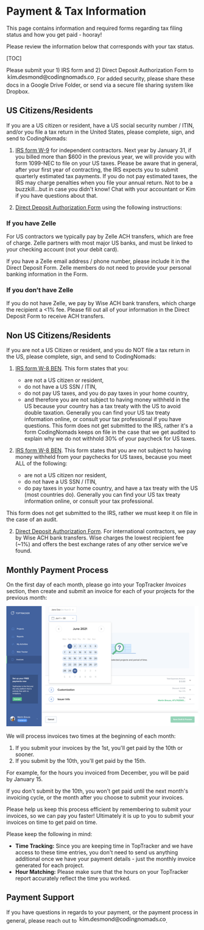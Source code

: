 # Payment & Tax Information

This page contains information and required forms regarding tax filing status and how you get paid - hooray!

Please review the information below that corresponds with your tax status.

[TOC]

Please submit your 1) IRS form and 2) Direct Deposit Authorization Form to <img style="display: inline-block;" alt="contact address for kim" src="../images/email_kim.png"/>. For added security, please share these docs in a Google Drive Folder, or send via a secure file sharing system like Dropbox.

## US Citizens/Residents

If you are a US citizen or resident, have a US social security number / ITIN, and/or you file a tax return in the United States, please complete, sign, and send to CodingNomads:

1. [IRS form W-9](https://www.irs.gov/pub/irs-pdf/fw9.pdf) for independent contractors. Next year by January 31, if you billed more than $600 in the previous year, we will provide you with form 1099-NEC to file on your US taxes. Please be aware that in general, after your first year of contracting, the IRS expects you to submit quarterly estimated tax payments. If you do not pay estimated taxes, the IRS may charge penalties when you file your annual return. Not to be a buzzkill...but in case you didn't know! Chat with your accountant or Kim if you have questions about that.

2. [Direct Deposit Authorization Form](https://drive.google.com/file/d/1-u27F07GgBDpI0Mm2b4DFy0fiIJhTNpe/view?usp=sharing) using the following instructions:

### If you have Zelle

For US contractors we typically pay by Zelle ACH transfers, which are free of charge. Zelle partners with most major US banks, and must be linked to your checking account (not your debit card).

If you have a Zelle email address / phone number, please include it in the Direct Deposit Form. Zelle members do not need to provide your personal banking information in the Form.

### If you don’t have Zelle

If you do not have Zelle, we pay by Wise ACH bank transfers, which charge the recipient a <1% fee. Please fill out all of your information in the Direct Deposit Form to receive ACH transfers.

## Non US Citizens/Residents

If you are not a US Citizen or resident, and you do NOT file a tax return in the US, please complete, sign, and send to CodingNomads:

1.  [IRS form W-8 BEN](https://www.irs.gov/pub/irs-pdf/fw8ben.pdf). 
This form states that you:
	- are not a US citizen or resident,
	- do not have a US SSN / ITIN,
	- do not pay US taxes, and you do pay taxes in your home country,
	- and therefore you are not subject to having money withheld in the US because your country has a tax treaty with the US to avoid double taxation. Generally you can find your US tax treaty information online, or consult your tax professional if you have questions.
This form does not get submitted to the IRS, rather it's a form CodingNomads keeps on file in the case that we get audited to explain why we do not withhold 30% of your paycheck for US taxes.

1.  [IRS form W-8 BEN](https://www.irs.gov/pub/irs-pdf/fw8ben.pdf). 
This form states that you are not subject to having money withheld from your paychecks for US taxes, because you meet ALL of the following:
	- are not a US citizen nor resident,
	- do not have a US SSN / ITIN,
	- do pay taxes in your home country, and have a tax treaty with the US (most countries do). Generally you can find your US tax treaty information online, or consult your tax professional.

This form does not get submitted to the IRS, rather we must keep it on file in the case of an audit.

2.	[Direct Deposit Authorization Form](https://drive.google.com/file/d/1-u27F07GgBDpI0Mm2b4DFy0fiIJhTNpe/view?usp=sharing). For international contractors, we pay by Wise ACH bank transfers. Wise charges the lowest recipient fee (~1%) and offers the best exchange rates of any other service we've found.

## Monthly Payment Process

On the first day of each month, please go into your TopTracker _Invoices_ section, then create and submit an invoice for each of your projects for the previous month:

![Select Dates for TopTracker Invoice](images/toptracker_select_dates.png)

We will process invoices two times at the beginning of each month:

1. If you submit your invoices by the 1st, you'll get paid by the 10th or sooner.
2. If you submit by the 10th, you'll get paid by the 15th.

For example, for the hours you invoiced from December, you will be paid by January 15.

If you don't submit by the 10th, you won't get paid until the next month's invoicing cycle, or the month after you choose to submit your invoices.

Please help us keep this process efficient by remembering to submit your invoices, so we can pay you faster! Ultimately it is up to you to submit your invoices on time to get paid on time.

Please keep the following in mind:

- **Time Tracking:** Since you are keeping time in TopTracker and we have access to these time entries, you don't need to send us anything additional once we have your payment details - just the monthly invoice generated for each project.
- **Hour Matching:** Please make sure that the hours on your TopTracker report accurately reflect the time you worked.

## Payment Support

If you have questions in regards to your payment, or the payment process in general, please reach out to <img style="display: inline-block;" alt="contact address for kim" src="../images/email_kim.png"/>.
